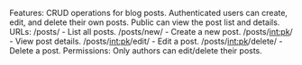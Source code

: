 Features:
CRUD operations for blog posts.
Authenticated users can create, edit, and delete their own posts.
Public can view the post list and details.
URLs:
/posts/ - List all posts.
/posts/new/ - Create a new post.
/posts/<int:pk>/ - View post details.
/posts/<int:pk>/edit/ - Edit a post.
/posts/<int:pk>/delete/ - Delete a post.
Permissions:
Only authors can edit/delete their posts.